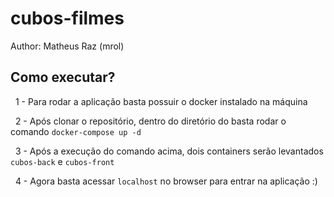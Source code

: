 # cubos-filmes

Author: Matheus Raz (mrol)

## Como executar?

&nbsp;
1 - Para rodar a aplicação basta possuir o docker instalado na máquina

&nbsp;
2 - Após clonar o repositório, dentro do diretório do basta rodar o comando `docker-compose up -d`

&nbsp;
3 - Após a execução do comando acima, dois containers serão levantados `cubos-back` e `cubos-front`

&nbsp;
4 - Agora basta acessar `localhost` no browser para entrar na aplicação :)
